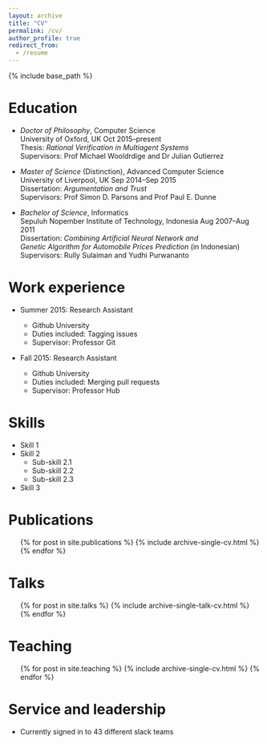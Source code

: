 ```yaml
---
layout: archive
title: "CV"
permalink: /cv/
author_profile: true
redirect_from:
  - /resume
---
```


{% include base_path %}

Education
======
+ <span>*Doctor of Philosophy*</span>, Computer Science  
University of Oxford, UK Oct 2015–present  
Thesis: *Rational Verification in Multiagent Systems*  
Supervisors: Prof Michael Wooldrdige and Dr Julian Gutierrez

+ <span>*Master of Science*</span> (Distinction), Advanced Computer
Science  
University of Liverpool, UK Sep 2014–Sep 2015  
Dissertation: *Argumentation and Trust*  
Supervisors: Prof Simon D. Parsons and Prof Paul E. Dunne

+ <span>*Bachelor of Science*</span>, Informatics  
Sepuluh Nopember Institute of Technology, Indonesia Aug 2007–Aug 2011  
Dissertation: *Combining Artificial Neural Network and  
Genetic Algorithm for Automobile Prices Prediction* (in Indonesian)  
Supervisors: Rully Sulaiman and Yudhi Purwananto

Work experience
======
* Summer 2015: Research Assistant
  * Github University
  * Duties included: Tagging issues
  * Supervisor: Professor Git

* Fall 2015: Research Assistant
  * Github University
  * Duties included: Merging pull requests
  * Supervisor: Professor Hub
  
Skills
======
* Skill 1
* Skill 2
  * Sub-skill 2.1
  * Sub-skill 2.2
  * Sub-skill 2.3
* Skill 3

Publications
======
  <ul>{% for post in site.publications %}
    {% include archive-single-cv.html %}
  {% endfor %}</ul>
  
Talks
======
  <ul>{% for post in site.talks %}
    {% include archive-single-talk-cv.html %}
  {% endfor %}</ul>
  
Teaching
======
  <ul>{% for post in site.teaching %}
    {% include archive-single-cv.html %}
  {% endfor %}</ul>
  
Service and leadership
======
* Currently signed in to 43 different slack teams
